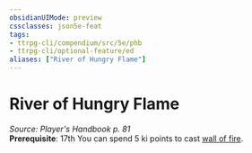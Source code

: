 ```yaml
---
obsidianUIMode: preview
cssclasses: json5e-feat
tags:
- ttrpg-cli/compendium/src/5e/phb
- ttrpg-cli/optional-feature/ed
aliases: ["River of Hungry Flame"]
---
```

# River of Hungry Flame
*Source: Player's Handbook p. 81*  
**Prerequisite**: 17th
You can spend 5 ki points to cast [wall of fire](/CLI/spells/wall-of-fire.md).